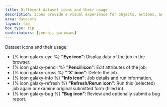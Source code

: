 ```yaml
---
title: Different dataset icons and their usage
description: Icons provide a visual experience for objects, actions, and ideas
area: datasets
layout: faq
box_type: tip
contributors: [jennaj, garimavs]
---
```


Dataset icons and their usage: 

- {% icon galaxy-eye %} **"Eye icon"**: Display data of the job in the browser.
- {% icon galaxy-pencil %} **"Pencil icon"**: Edit attributes of the job.
- {% icon galaxy-cross %} **"'X' icon"**: Delete the job.
- {% icon galaxy-info %} **"Info icon"**: Job details and run information.
- {% icon galaxy-refresh %} **"Refresh/Rerun icon"**: Run this (selected) job again or examine original submitted form (filled in).
- {% icon galaxy-bug %} **"Bug icon"**: Review and optionally submit a bug report.
